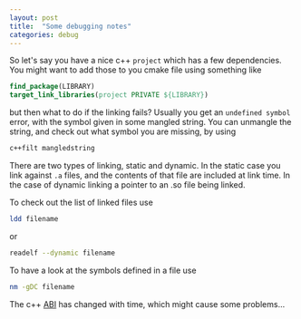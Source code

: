 ```yaml
---
layout: post
title:  "Some debugging notes"
categories: debug
---
```


So let's say you have a nice c++ `project` which has a few dependencies. You might want to add those to you cmake file using something like

```cmake
find_package(LIBRARY)
target_link_libraries(project PRIVATE ${LIBRARY})
```

but then what to do if the linking fails? 
Usually you get an `undefined symbol` error, with the symbol given in some mangled string. 
You can unmangle the string, and check out what symbol you are missing, by using 
```bash
c++filt mangledstring
```

There are two types of linking, static and dynamic. 
In the static case you link against `.a` files, and the contents of that file are included at link time. 
In the case of dynamic linking a pointer to an .so file being linked.

To check out the list of linked files use
```bash
ldd filename
```
or 
```bash
readelf --dynamic filename
```
To have a look at the symbols defined in a file use
```bash
nm -gDC filename
```
The c++ [ABI](https://gcc.gnu.org/onlinedocs/libstdc++/manual/abi.html) has changed with time, which might cause some problems...

